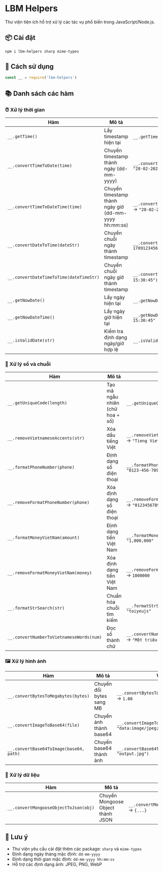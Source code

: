 # LBM Helpers

Thư viện tiện ích hỗ trợ xử lý các tác vụ phổ biến trong JavaScript/Node.js.

## 📦 Cài đặt

```bash
npm i lbm-helpers sharp mime-types
```

## 🚀 Cách sử dụng

```javascript
const __ = require('lbm-helpers')
```

## 📚 Danh sách các hàm

### ⏰ Xử lý thời gian

| Hàm | Mô tả | Ví dụ |
|------|--------|--------|
| `__.getTime()` | Lấy timestamp hiện tại | `__.getTime()` → `1709123456789` |
| `__.convertTimeToDate(time)` | Chuyển timestamp thành ngày (dd-mm-yyyy) | `__.convertTimeToDate(1709123456789)` → `"28-02-2024"` |
| `__.convertTimeToDateTime(time)` | Chuyển timestamp thành ngày giờ (dd-mm-yyyy hh:mm:ss) | `__.convertTimeToDateTime(1709123456789)` → `"28-02-2024 15:30:45"` |
| `__.convertDateToTime(dateStr)` | Chuyển chuỗi ngày thành timestamp | `__.convertDateToTime("28-02-2024")` → `1709123456789` |
| `__.convertDateTimeToTime(dateTimeStr)` | Chuyển chuỗi ngày giờ thành timestamp | `__.convertDateTimeToTime("28-02-2024 15:30:45")` → `1709123456789` |
| `__.getNowDate()` | Lấy ngày hiện tại | `__.getNowDate()` → `"28-02-2024"` |
| `__.getNowDateTime()` | Lấy ngày giờ hiện tại | `__.getNowDateTime()` → `"28-02-2024 15:30:45"` |
| `__.isValidDate(str)` | Kiểm tra định dạng ngày/giờ hợp lệ | `__.isValidDate("28-02-2024")` → `true` |

### 🔢 Xử lý số và chuỗi

| Hàm | Mô tả | Ví dụ |
|------|--------|--------|
| `__.getUniqueCode(length)` | Tạo mã ngẫu nhiên (chữ hoa + số) | `__.getUniqueCode(6)` → `"A7B2C9"` |
| `__.removeVietnameseAccents(str)` | Xóa dấu tiếng Việt | `__.removeVietnameseAccents("Tiếng Việt")` → `"Tieng Viet"` |
| `__.formatPhoneNumber(phone)` | Định dạng số điện thoại | `__.formatPhoneNumber("0123456789")` → `"0123-456-789"` |
| `__.removeFormatPhoneNumber(phone)` | Xóa định dạng số điện thoại | `__.removeFormatPhoneNumber("0123-456-789")` → `"0123456789"` |
| `__.formatMoneyVietNam(amount)` | Định dạng tiền Việt Nam | `__.formatMoneyVietNam(1000000)` → `"1,000,000"` |
| `__.removeFormatMoneyVietNam(money)` | Xóa định dạng tiền Việt Nam | `__.removeFormatMoneyVietNam("1,000,000")` → `1000000` |
| `__.formatStrSearch(str)` | Chuẩn hóa chuỗi tìm kiếm | `__.formatStrSearch("Tôi Yêu JS")` → `"toiyeujs"` |
| `__.convertNumberToVietnameseWords(num)` | Đọc số thành chữ | `__.convertNumberToVietnameseWords(1000000)` → `"Một triệu đồng"` |

### 🖼️ Xử lý hình ảnh

| Hàm | Mô tả | Ví dụ |
|------|--------|--------|
| `__.convertBytesToMegabytes(bytes)` | Chuyển đổi bytes sang MB | `__.convertBytesToMegabytes(1048576)` → `1.00` |
| `__.convertImageToBase64(file)` | Chuyển ảnh thành base64 | `__.convertImageToBase64(imageFile)` → `"data:image/jpeg;base64,..."` |
| `__.convertBase64ToImage(base64, path)` | Chuyển base64 thành ảnh | `__.convertBase64ToImage(base64String, "output.jpg")` |

### 🔄 Xử lý dữ liệu

| Hàm | Mô tả | Ví dụ |
|------|--------|--------|
| `__.convertMongooseObjectToJson(obj)` | Chuyển Mongoose Object thành JSON | `__.convertMongooseObjectToJson(mongooseObj)` → `{...}` |

## 📝 Lưu ý

- Thư viện yêu cầu cài đặt thêm các package: `sharp` và `mime-types`
- Định dạng ngày tháng mặc định: `dd-mm-yyyy`
- Định dạng thời gian mặc định: `dd-mm-yyyy hh:mm:ss`
- Hỗ trợ các định dạng ảnh: JPEG, PNG, WebP
